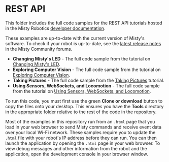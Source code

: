 # REST API

This folder includes the full code samples for the REST API tutorials hosted in the Misty Robotics [developer documentation](https://docs.mistyrobotics.com).

These examples are up-to-date with the current version of Misty's software. To check if your robot is up-to-date, see the [latest release notes](https://community.mistyrobotics.com/c/announcements/releases) in the Misty Community forums.

* __Changing Misty's LED__ - The full code sample from the tutorial on [Changing Misty's LED](https://docs.mistyrobotics.com/misty-ii/rest-api/tutorials/#changing-misty-s-led).
* __Exploring Computer Vision__ - The full code sample from the tutorial on [Exploring Computer Vision](https://docs.mistyrobotics.com/misty-ii/rest-api/tutorials/#exploring-computer-vision). 
* __Taking Pictures__ - The full code sample from the [Taking Pictures](https://docs.mistyrobotics.com/misty-ii/rest-api/tutorials/#taking-pictures) tutorial.
* __Using Sensors, WebSockets, and Locomotion__ - The full code sample from the tutorial on [Using Sensors, WebSockets, and Locomotion](https://docs.mistyrobotics.com/misty-ii/rest-api/tutorials/#using-sensors-websockets-and-locomotion).

To run this code, you must first use the green __Clone or download__ button to copy the files onto your desktop. This ensures you have the **Tools** directory in the appropriate folder relative to the rest of the code in the repository.

Most of the examples in this repository run from an `.html` page that you load in your web browser to send Misty commands and receive event data over your local Wi-Fi network. These samples require you to update the `.html` file with your robot's IP address before they can run. You can then launch the application by opening the `.html` page in your web browser. To view debug messages and other information from the robot and the application, open the development console in your browser window.